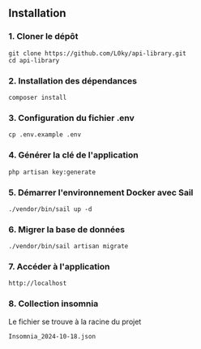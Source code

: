 ## Installation

### 1. Cloner le dépôt
```
git clone https://github.com/L0ky/api-library.git
cd api-library
```

### 2. Installation des dépendances
```
composer install
```

### 3. Configuration du fichier .env
```
cp .env.example .env
```

### 4. Générer la clé de l'application
```
php artisan key:generate
```

### 5. Démarrer l'environnement Docker avec Sail
```
./vendor/bin/sail up -d
```

### 6. Migrer la base de données
```
./vendor/bin/sail artisan migrate
```

### 7. Accéder à l'application
```
http://localhost
```

### 8. Collection insomnia
Le fichier se trouve à la racine du projet
```
Insomnia_2024-10-18.json
```

